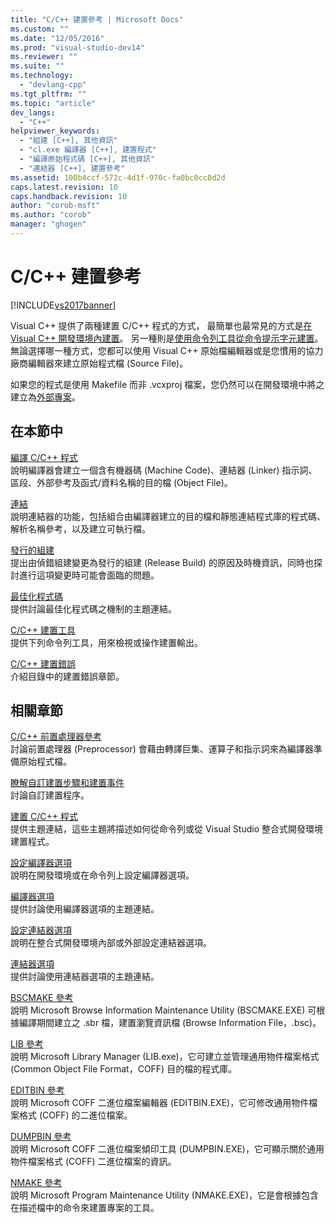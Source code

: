 ```yaml
---
title: "C/C++ 建置參考 | Microsoft Docs"
ms.custom: ""
ms.date: "12/05/2016"
ms.prod: "visual-studio-dev14"
ms.reviewer: ""
ms.suite: ""
ms.technology: 
  - "devlang-cpp"
ms.tgt_pltfrm: ""
ms.topic: "article"
dev_langs: 
  - "C++"
helpviewer_keywords: 
  - "組建 [C++], 其他資訊"
  - "cl.exe 編譯器 [C++], 建置程式"
  - "編譯原始程式碼 [C++], 其他資訊"
  - "連結器 [C++], 建置參考"
ms.assetid: 100b4ccf-572c-4d1f-970c-fa0bc0cc0d2d
caps.latest.revision: 10
caps.handback.revision: 10
author: "corob-msft"
ms.author: "corob"
manager: "ghogen"
---
```

# C/C++ 建置參考
[!INCLUDE[vs2017banner](../../assembler/inline/includes/vs2017banner.md)]

Visual C\+\+ 提供了兩種建置 C\/C\+\+ 程式的方式，  最簡單也最常見的方式是[在 Visual C\+\+ 開發環境內建置](../../ide/building-cpp-projects-in-visual-studio.md)。  另一種則是[使用命令列工具從命令提示字元建置](../../build/building-on-the-command-line.md)。  無論選擇哪一種方式，您都可以使用 Visual C\+\+ 原始檔編輯器或是您慣用的協力廠商編輯器來建立原始程式檔 \(Source File\)。  
  
 如果您的程式是使用 Makefile 而非 .vcxproj 檔案，您仍然可以在開發環境中將之建立為[外部專案](../../ide/building-external-projects.md)。  
  
## 在本節中  
 [編譯 C\/C\+\+ 程式](../../build/reference/compiling-a-c-cpp-program.md)  
 說明編譯器會建立一個含有機器碼 \(Machine Code\)、連結器 \(Linker\) 指示詞、區段、外部參考及函式\/資料名稱的目的檔 \(Object File\)。  
  
 [連結](../../build/reference/linking.md)  
 說明連結器的功能，包括組合由編譯器建立的目的檔和靜態連結程式庫的程式碼、解析名稱參考，以及建立可執行檔。  
  
 [發行的組建](../../build/reference/release-builds.md)  
 提出由偵錯組建變更為發行的組建 \(Release Build\) 的原因及時機資訊，同時也探討進行這項變更時可能會面臨的問題。  
  
 [最佳化程式碼](../../build/reference/optimizing-your-code.md)  
 提供討論最佳化程式碼之機制的主題連結。  
  
 [C\/C\+\+ 建置工具](../../build/reference/c-cpp-build-tools.md)  
 提供下列命令列工具，用來檢視或操作建置輸出。  
  
 [C\/C\+\+ 建置錯誤](../../error-messages/compiler-errors-1/c-cpp-build-errors.md)  
 介紹目錄中的建置錯誤章節。  
  
## 相關章節  
 [C\/C\+\+ 前置處理器參考](../../preprocessor/c-cpp-preprocessor-reference.md)  
 討論前置處理器 \(Preprocessor\) 會藉由轉譯巨集、運算子和指示詞來為編譯器準備原始程式檔。  
  
 [瞭解自訂建置步驟和建置事件](../../ide/understanding-custom-build-steps-and-build-events.md)  
 討論自訂建置程序。  
  
 [建置 C\/C\+\+ 程式](../../build/building-c-cpp-programs.md)  
 提供主題連結，這些主題將描述如何從命令列或從 Visual Studio 整合式開發環境建置程式。  
  
 [設定編譯器選項](../../build/reference/setting-compiler-options.md)  
 說明在開發環境或在命令列上設定編譯器選項。  
  
 [編譯器選項](../../build/reference/compiler-options.md)  
 提供討論使用編譯器選項的主題連結。  
  
 [設定連結器選項](../../build/reference/setting-linker-options.md)  
 說明在整合式開發環境內部或外部設定連結器選項。  
  
 [連結器選項](../../build/reference/linker-options.md)  
 提供討論使用連結器選項的主題連結。  
  
 [BSCMAKE 參考](../../build/reference/bscmake-reference.md)  
 說明 Microsoft Browse Information Maintenance Utility \(BSCMAKE.EXE\) 可根據編譯期間建立之 .sbr 檔，建置瀏覽資訊檔 \(Browse Information File，.bsc\)。  
  
 [LIB 參考](../../build/reference/lib-reference.md)  
 說明 Microsoft Library Manager \(LIB.exe\)，它可建立並管理通用物件檔案格式 \(Common Object File Format，COFF\) 目的檔的程式庫。  
  
 [EDITBIN 參考](../../build/reference/editbin-reference.md)  
 說明 Microsoft COFF 二進位檔案編輯器 \(EDITBIN.EXE\)，它可修改通用物件檔案格式 \(COFF\) 的二進位檔案。  
  
 [DUMPBIN 參考](../../build/reference/dumpbin-reference.md)  
 說明 Microsoft COFF 二進位檔案傾印工具 \(DUMPBIN.EXE\)，它可顯示關於通用物件檔案格式 \(COFF\) 二進位檔案的資訊。  
  
 [NMAKE 參考](../../build/nmake-reference.md)  
 說明 Microsoft Program Maintenance Utility \(NMAKE.EXE\)，它是會根據包含在描述檔中的命令來建置專案的工具。